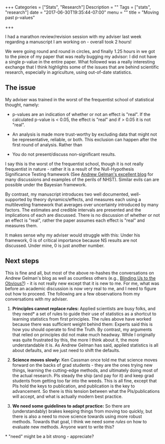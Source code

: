+++
Categories = ["Stats", "Research"]
Description = ""
Tags = ["stats", "research"]
date = "2017-06-30T19:35:44-07:00"
menu = ""
title = "Moving past p-values"

+++

I had a marathon review/revision session with my adviser last week
regarding a manuscript I am working on - overall took 2 hours!

We were going round and round in circles, and finally 1.25 hours in we
got to the piece of my paper that was really bugging my advisor: I did
not have a single p-value in the entire paper. What followed was a
really interesting exchange that I think highlights some of the issues
that are behind scientific research, especially in agriculture, using
out-of-date statistics.

## The issue

My adviser was trained in the worst of the frequentist school of
statistical thought, namely:

  + p-values are an indication of whether or not an effect is
    "real". If the calculated p-value is < 0.05, the effect is "real"
    and if > 0.05 it is not "real".
	
  + An analysis is made more trust-worthy by excluding data that might
    not be representative, reliable, or both. This exclusion can
    happen after the first round of analysis. Rather than 
	
  + You do not present/discuss non-significant results.
  
I say this is the worst of the frequentist school, though it is not
really frequentist in nature - rather it is a result of the
Null-Hypothesis Significance Testing framework
(See [Andrew Gelman's excellent blog](andrewgelman.com) for many
discussions and examples of the perils of NHST). Similar evils can are
possible under the Bayesian framework. 

By contrast, my manuscript introduces two well documented,
well-supported by theory dynamics/effects, and measures each using a
multileveling framework that averages over uncertainty introduced by
many factors. The estimates and credible intervals are
presented and the implications of each are discussed. There is no
discussion of whether or not an effect is "real", rather the paper
assumes each effect is "real" and measures them. 

It makes sense why my adviser would struggle with this: Under his
framework, 0 is of critical importance because NS results are not
discussed. Under mine, 0 is just another number. 

## Next steps

This is fine and all, but most of the above re-hashes the conversations
on Andrew Gelman's blog as well as countless others
(e.g.,
[Blinding Us to the Obvious?](http://www.blakemcshane.com/Papers/mgmtsci_pvalue.pdf)) -
it is not really new except that it is new to me. For me, what was
before an academic discussion is now very real to me, and I need to
figure out how to proceed. The following are a few observations from
my conversations with my adviser.

  1. **Principles cannot replace rules:** Applied scientists are busy
	 folks, and they need\* a set of rules to guide their use of statistics
	 as a shortcut to learning statistics from first principles. The
	 rules above have worked because there was sufficient weight behind
	 them: Experts said this is how you should operate to find the
	 Truth. By contrast, my arguments that relied on principles did not
	 make much headway. While I originally was quite frustrated by this,
	 the more I think about it, the more understandable it is. As Andrew
	 Gelman has said, applied statistics is all about defaults, and we
	 just need to shift the defaults.
  
  2. **Science moves slowly:** Ken Cassman once told me that science
     moves forward on the backs of grad students - they are the ones
     trying new things, learning the cutting-edge methods, and
     ultimately doing most of the actual research. PIs steady the ship
     (and pay for it) and keep grad students from getting too far into
     the weeds. This is all fine, except that PIs hold the keys to
     publication, and publication is the key to advancement. So there
     is this tension between what the PIs/publications will accept,
     and what is actually modern best practice.

  3. **We need some guidelines to adapt practice:** So there are
	 (understandably) brakes keeping things from moving too quickly, but
	 there is also a need to move science towards using more robust
	 methods. Towards that goal, I think we need some *rules* on how to
	 evaluate new methods. Anyone want to write this?
  
\* "need" might be a bit strong - appreciate?

